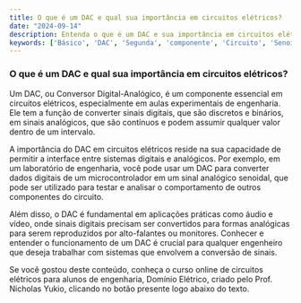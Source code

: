 ```yaml
---
title: O que é um DAC e qual sua importância em circuitos elétricos?
date: "2024-09-14"
description: Entenda o que é um DAC e sua importância em circuitos elétricos no contexto de aulas experimentais.
keywords: ['Básico', 'DAC', 'Segunda', 'componente', 'Circuito', 'Senoidal', 'Conhecendo']
---
```


### O que é um DAC e qual sua importância em circuitos elétricos?

Um DAC, ou Conversor Digital-Analógico, é um componente essencial em circuitos elétricos, especialmente em aulas experimentais de engenharia. Ele tem a função de converter sinais digitais, que são discretos e binários, em sinais analógicos, que são contínuos e podem assumir qualquer valor dentro de um intervalo. 

A importância do DAC em circuitos elétricos reside na sua capacidade de permitir a interface entre sistemas digitais e analógicos. Por exemplo, em um laboratório de engenharia, você pode usar um DAC para converter dados digitais de um microcontrolador em um sinal analógico senoidal, que pode ser utilizado para testar e analisar o comportamento de outros componentes do circuito.

Além disso, o DAC é fundamental em aplicações práticas como áudio e vídeo, onde sinais digitais precisam ser convertidos para formas analógicas para serem reproduzidos por alto-falantes ou monitores. Conhecer e entender o funcionamento de um DAC é crucial para qualquer engenheiro que deseja trabalhar com sistemas que envolvem a conversão de sinais.

Se você gostou deste conteúdo, conheça o curso online de circuitos elétricos para alunos de engenharia, Domínio Elétrico, criado pelo Prof. Nicholas Yukio, clicando no botão presente logo abaixo do texto.